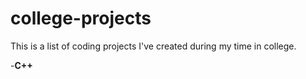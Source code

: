 # college-projects

This is a list of coding projects I've created during my time in college.

-**C++**

